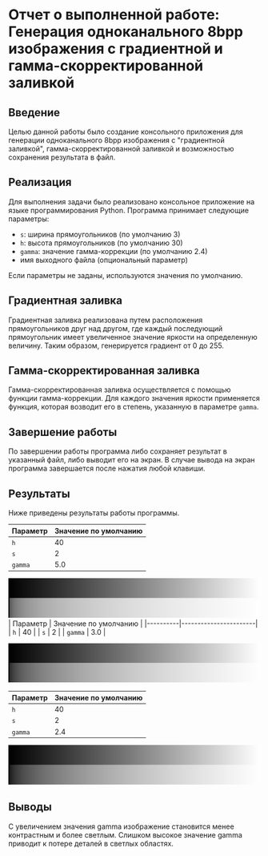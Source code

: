 # Отчет о выполненной работе: Генерация одноканального 8bpp изображения с градиентной и гамма-скорректированной заливкой

## Введение
Целью данной работы было создание консольного приложения для генерации одноканального 8bpp изображения с "градиентной заливкой", гамма-скорректированной заливкой и возможностью сохранения результата в файл.

## Реализация
Для выполнения задачи было реализовано консольное приложение на языке программирования Python. Программа принимает следующие параметры:
- `s`: ширина прямоугольников (по умолчанию 3)
- `h`: высота прямоугольников (по умолчанию 30)
- `gamma`: значение гамма-коррекции (по умолчанию 2.4)
- имя выходного файла (опциональный параметр)

Если параметры не заданы, используются значения по умолчанию.

## Градиентная заливка
Градиентная заливка реализована путем расположения прямоугольников друг над другом, где каждый последующий прямоугольник имеет увеличенное значение яркости на определенную величину. Таким образом, генерируется градиент от 0 до 255.

## Гамма-скорректированная заливка
Гамма-скорректированная заливка осуществляется с помощью функции гамма-коррекции. Для каждого значения яркости применяется функция, которая возводит его в степень, указанную в параметре `gamma`.

## Завершение работы
По завершении работы программа либо сохраняет результат в указанный файл, либо выводит его на экран. В случае вывода на экран программа завершается после нажатия любой клавиши.

## Результаты
Ниже приведены результаты работы программы.

| Параметр | Значение по умолчанию |
|----------|-----------------------|
| `h`      | 40                    |
| `s`      | 2                     |
| `gamma`  | 5.0                   |

![](https://github.com/zhuzzzhha/misis2024s-21-03-zhukova-a-v/blob/main/images/lab_1/lab_1_3.png)
| Параметр | Значение по умолчанию |
|----------|-----------------------|
| `h`      | 40                    |
| `s`      | 2                     |
| `gamma`  | 3.0                   |

![](https://github.com/zhuzzzhha/misis2024s-21-03-zhukova-a-v/blob/main/images/lab_1/lab_1_1.png)


| Параметр | Значение по умолчанию |
|----------|-----------------------|
| `h`      | 40                    |
| `s`      | 2                     |
| `gamma`  | 2.4                   |

![](https://github.com/zhuzzzhha/misis2024s-21-03-zhukova-a-v/blob/main/images/lab_1/lab_1_2.png)

## Выводы
С увеличением значения gamma изображение становится менее контрастным и более светлым. Слишком высокое значение gamma приводит к потере деталей в светлых областях.
